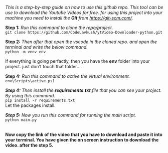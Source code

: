 *This is a step-by-step guide on how to use this github repo. This tool can be use to download the Youtube Videos for free.
for using this project into your machine you need to install the **Git** from https://git-scm.com/.*

**Step 1:**
*Run this command to clone the repo/project.<br>*
```git clone https://github.com/CodeLavkush/ytVideo-Downloader-python.git```

**Step 2:**
*Then after that open the vscode in the cloned repo. and open the terminal and write the below command.*<br>
```python -m venv env```

If everything is going perfactly, then you have the **env** folder into your project. just don't touch that folder....<br>


**Step 4:**
*Run this command to active the virtual environment.*<br>
```env\Scripts\active.ps1```

***Step 4:***
*Then install the **requirements.txt** file that you can see your project. By using this command*.<br>
```pip install -r requirements.txt```<br>
Let the packages install.

***Step 5:***
*Now you run this command for running the main script.*<br>
```python main.py```<br><br>


**Now copy the link of the video that you have to download and paste it into your terminal. You have given the on screen instruction to download the video. after the step 5.**
